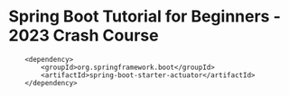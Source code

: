 # Spring Boot Tutorial for Beginners - 2023 Crash Course

		<dependency>
			<groupId>org.springframework.boot</groupId>
			<artifactId>spring-boot-starter-actuator</artifactId>
		</dependency>


